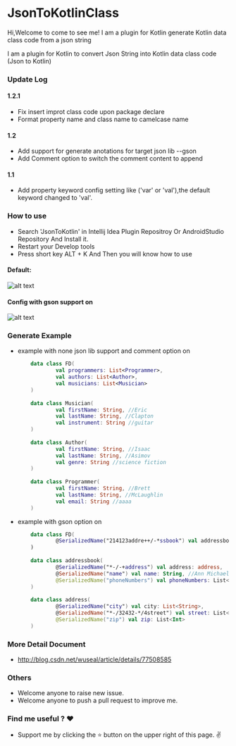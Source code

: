 # JsonToKotlinClass

Hi,Welcome to come to see me!
I am a plugin for Kotlin generate Kotlin data class code from a json string

I am a plugin for Kotlin to convert Json String into Kotlin data class code (Json to Kotlin)

### Update Log

#### 1.2.1
* Fix insert improt class code upon package declare
* Format property name and class name to camelcase name

#### 1.2
* Add support for generate anotations for target json lib --gson
* Add Comment option to switch the comment content to append

#### 1.1
* Add property keyword config setting like ('var' or 'val'),the default keyword changed to 'val'.

### How to use
* Search 'JsonToKotlin' in Intellij Idea Plugin Repositroy Or AndroidStudio Repository And Install it.
* Restart your Develop tools 
* Press short key ALT + K And Then you will know how to use

#### Default:
![alt text](https://plugins.jetbrains.com/files/9960/screenshot_17340.png)

#### Config with gson support on

![alt text](https://plugins.jetbrains.com/files/9960/screenshot_17341.png)

### Generate Example
* example with none json lib support and comment option on

    ```kotlin
        data class FD(
                val programmers: List<Programmer>,
                val authors: List<Author>,
                val musicians: List<Musician>
        )
        
        data class Musician(
                val firstName: String, //Eric
                val lastName: String, //Clapton
                val instrument: String //guitar
        )
        
        data class Author(
                val firstName: String, //Isaac
                val lastName: String, //Asimov
                val genre: String //science fiction
        )
        
        data class Programmer(
                val firstName: String, //Brett
                val lastName: String, //McLaughlin
                val email: String //aaaa
        )

    ```
* example with gson option on

    ```kotlin
        data class FD(
        		@SerializedName("214123addre++/-*ssbook") val addressbook: List<addressbook>
        )
        
        data class addressbook(
        		@SerializedName("*-/-+address") val address: address,
        		@SerializedName("name") val name: String, //Ann Michaels
        		@SerializedName("phoneNumbers") val phoneNumbers: List<String>
        )
        
        data class address(
        		@SerializedName("city") val city: List<String>,
        		@SerializedName("*-/32432-*/4street") val street: List<String>,
        		@SerializedName("zip") val zip: List<Int>
        )
    ```

### More Detail Document
* http://blog.csdn.net/wuseal/article/details/77508585

### Others
* Welcome anyone to raise new issue.
* Welcome anyone to push a pull request to improve me.

### Find me useful ? :heart:
* Support me by clicking the :star: button on the upper right of this page. :v:
